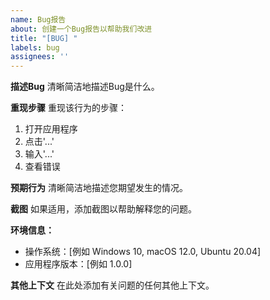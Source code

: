 ```yaml
---
name: Bug报告
about: 创建一个Bug报告以帮助我们改进
title: "[BUG] "
labels: bug
assignees: ''
---
```


**描述Bug**
清晰简洁地描述Bug是什么。

**重现步骤**
重现该行为的步骤：
1. 打开应用程序
2. 点击'...'
3. 输入'...'
4. 查看错误

**预期行为**
清晰简洁地描述您期望发生的情况。

**截图**
如果适用，添加截图以帮助解释您的问题。

**环境信息：**
 - 操作系统：[例如 Windows 10, macOS 12.0, Ubuntu 20.04]
 - 应用程序版本：[例如 1.0.0]

**其他上下文**
在此处添加有关问题的任何其他上下文。 